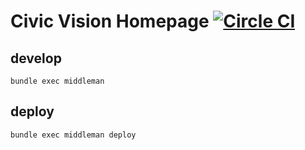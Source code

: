 # Civic Vision Homepage [![Circle CI](https://circleci.com/gh/CivicVision/civicvision.github.io/tree/source.svg?style=svg)](https://circleci.com/gh/CivicVision/civicvision.github.io/tree/source)

## develop

    bundle exec middleman

## deploy

    bundle exec middleman deploy
